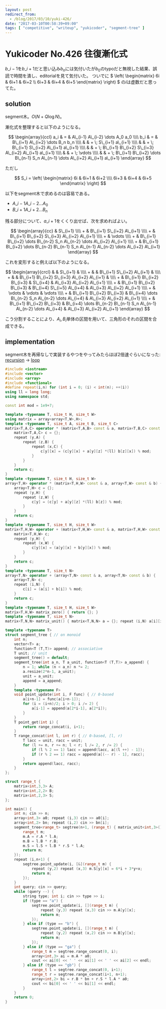 ```yaml
---
layout: post
redirect_from:
  - /blog/2017/03/10/yuki-426/
date: "2017-03-10T00:58:39+09:00"
tags: [ "competitive", "writeup", "yukicoder", "segment-tree" ]
---
```


# Yukicoder No.426 往復漸化式

$b\_{i-1}$を$b\_{i+1}$だと思い込み$b_n$には気付いたが$b_0$のtypoだと無視した結果、誤読で時間を潰し、editorialを見て気付いた。
ついでに $ \left( \begin{matrix}
6i   & 6i+1 & 6i+2 \\\\
6i+3 & 6i+4 & 6i+5
\end{matrix} \right) $ の$i$は虚数だと思ってた。

## solution

segment木。$O(N + Q \log N)$。

漸化式を整理すると以下のようになる。

$$ \begin{array}{ccl}
a_i & = &   A\_{i-1} A\_{i-2} \dots A_0 a_0 \\\\
b_i & = &   B\_{i+1} A\_{i+2} \dots B_n b_n \\\\
    &   & + \; S\_{i+1} a\_{i+1} \\\\
    &   & + \; B\_{i+1} S\_{i+2} A\_{i+1} a\_{i+1} \\\\
    &   & + \; B\_{i+1} B\_{i+2} S\_{i+3} A\_{i+2} A\_{i+1} a\_{i+1} \\\\
    &   & + \; \vdots \\\\
    &   & + \; B\_{i+1} B\_{i+2} \dots B\_{n-1} S_n A\_{n-1} \dots A\_{i+2} A\_{i+1} a\_{i+1}
\end{array} $$

ただし

$$ S_i = \left( \begin{matrix}
6i   & 6i+1 & 6i+2 \\\\
6i+3 & 6i+4 & 6i+5
\end{matrix} \right) $$


以下をsegment木で求めるのは容易である。

-   $A\_{i-1} A\_{i-2} \dots A_0$
-   $B\_{i+1} A\_{i+2} \dots B_n$

残る部分について、$a\_{i+1}$をくくり出せば、次を求めればよい。

$$ \begin{array}{cc}
      & S\_{i+1} \\\\
    + & B\_{i+1} S\_{i+2} A\_{i+1} \\\\
    + & B\_{i+1} B\_{i+2} S\_{i+3} A\_{i+2} A\_{i+1} \\\\
    + & \vdots \\\\
    + & B\_{i+1} B\_{i+2} \dots B\_{n-2} S_n A\_{n-2} \dots A\_{i+2} A\_{i+1} \\\\
    + & B\_{i+1} B\_{i+2} \dots B\_{n-2} B\_{n-1} S_n A\_{n-1} A\_{n-2} \dots A\_{i+2} A\_{i+1}
\end{array} $$

これを変形すると例えば以下のようになる。

$$ \begin{array}{crcl}
      & &                   S\_{i+1} & \\\\
    + & &          B\_{i+1} S\_{i+2} A\_{i+1} & \\\\
    + & & B\_{i+1} B\_{i+2} S\_{i+3} A\_{i+2} A\_{i+1} & \\\\
    + & B\_{i+1} B\_{i+2} B\_{i+3} & S\_{i+4} & A\_{i+3} A\_{i+2} A\_{i+1} \\\\
    + & B\_{i+1} B\_{i+2} B\_{i+3} & B\_{i+4} S\_{i+5} A\_{i+4}                                            & A\_{i+3} A\_{i+2} A\_{i+1} \\\\
    + &            \vdots & \vdots                                                                & \vdots \\\\
    + & B\_{i+1} B\_{i+2} B\_{i+3} & B\_{i+4} \dots B\_{n-2} S_n A\_{n-2} \dots A\_{i+4}         & A\_{i+3} A\_{i+2} A\_{i+1} \\\\
    + & B\_{i+1} B\_{i+2} B\_{i+3} & B\_{i+4} \dots B\_{n-2} B\_{n-1} S_n A\_{n-1} A\_{n-2} \dots A\_{i+4} & A\_{i+3} A\_{i+2} A\_{i+1}
\end{array} $$

こう分割することにより、$A_i, B_i$単体の区間を用いて、三角形のそれの区間を合成できる。

## implementation

segment木を再帰なしで実装するやつをやってみたらほぼ$2$倍速ぐらいになった: [recursion](https://yukicoder.me/submissions/156316) $\to$ [loop](https://yukicoder.me/submissions/156322)

``` c++
#include <iostream>
#include <vector>
#include <array>
#include <functional>
#define repeat(i,n) for (int i = 0; (i) < int(n); ++(i))
using ll = long long;
using namespace std;

const int mod = 1e9+7;

template <typename T, size_t H, size_t W>
using matrix = array<array<T,W>,H>;
template <typename T, size_t A, size_t B, size_t C>
matrix<T,A,C> operator * (matrix<T,A,B> const & a, matrix<T,B,C> const & b) {
    matrix<T,A,C> c = {};
    repeat (y,A) {
        repeat (z,B) {
            repeat (x,C) {
                c[y][x] = (c[y][x] + a[y][z] *(ll) b[z][x]) % mod;
            }
        }
    }
    return c;
}
template <typename T, size_t H, size_t W>
array<T,H> operator * (matrix<T,H,W> const & a, array<T,W> const & b) {
    array<T,H> c = {};
    repeat (y,H) {
        repeat (z,W) {
            c[y] = (c[y] + a[y][z] *(ll) b[z]) % mod;
        }
    }
    return c;
}
template <typename T, size_t H, size_t W>
matrix<T,H,W> operator + (matrix<T,H,W> const & a, matrix<T,H,W> const & b) {
    matrix<T,H,W> c;
    repeat (y,H) {
        repeat (x,W) {
            c[y][x] = (a[y][x] + b[y][x]) % mod;
        }
    }
    return c;
}
template <typename T, size_t N>
array<T,N> operator + (array<T,N> const & a, array<T,N> const & b) {
    array<T,N> c;
    repeat (i,N) {
        c[i] = (a[i] + b[i]) % mod;
    }
    return c;
}
template <typename T, size_t H, size_t W>
matrix<T,H,W> matrix_zero() { return {}; }
template <typename T, size_t N>
matrix<T,N,N> matrix_unit() { matrix<T,N,N> a = {}; repeat (i,N) a[i][i] = 1; return a; }

template <typename T>
struct segment_tree { // on monoid
    int n;
    vector<T> a;
    function<T (T,T)> append; // associative
    T unit; // unit
    segment_tree() = default;
    segment_tree(int a_n, T a_unit, function<T (T,T)> a_append) {
        n = 1; while (n < a_n) n *= 2;
        a.resize(2*n-1, a_unit);
        unit = a_unit;
        append = a_append;
    }
    template <typename F>
    void point_update(int i, F func) { // 0-based
        a[i+n-1] = func(a[i+n-1]);
        for (i = (i+n)/2; i > 0; i /= 2) {
            a[i-1] = append(a[2*i-1], a[2*i]);
        }
    }
    T point_get(int i) {
        return range_concat(i, i+1);
    }
    T range_concat(int l, int r) { // 0-based, [l, r)
        T lacc = unit, racc = unit;
        for (l += n, r += n; l < r; l /= 2, r /= 2) {
            if (l % 2 == 1) lacc = append(lacc, a[(l ++) - 1]);
            if (r % 2 == 1) racc = append(a[(-- r) - 1], racc);
        }
        return append(lacc, racc);
    }
};

struct range_t {
    matrix<int,3,3> A;
    matrix<int,2,2> B;
    matrix<int,2,3> S;
};

int main() {
    int n; cin >> n;
    array<int,3> a0; repeat (i,3) cin >> a0[i];
    array<int,2> bn; repeat (i,2) cin >> bn[i];
    segment_tree<range_t> segtree(n+1, (range_t) { matrix_unit<int,3>(), matrix_unit<int,2>(), matrix_zero<int,2,3>() }, [&](range_t const & l, range_t const & r) {
        range_t m;
        m.A = r.A * l.A;
        m.B = l.B * r.B;
        m.S = l.S + l.B * r.S * l.A;
        return m;
    });
    repeat (i,n+1) {
        segtree.point_update(i, [&](range_t m) {
            repeat (y,2) repeat (x,3) m.S[y][x] = 6*i + 3*y+x;
            return m;
        });
    }
    int query; cin >> query;
    while (query --) {
        string type; int i; cin >> type >> i;
        if (type == "a") {
            segtree.point_update(i, [](range_t m) {
                repeat (y,3) repeat (x,3) cin >> m.A[y][x];
                return m;
            });
        } else if (type == "b") {
            segtree.point_update(i, [](range_t m) {
                repeat (y,2) repeat (x,2) cin >> m.B[y][x];
                return m;
            });
        } else if (type == "ga") {
            range_t m = segtree.range_concat(0, i);
            array<int,3> ai = m.A * a0;
            cout << ai[0] << ' ' << ai[1] << ' ' << ai[2] << endl;
        } else if (type == "gb") {
            range_t l = segtree.range_concat(0, i+1);
            range_t r = segtree.range_concat(i+1, n+1);
            array<int,2> bi = r.B * bn + r.S * l.A * a0;
            cout << bi[0] << ' ' << bi[1] << endl;
        }
    }
    return 0;
}
```

